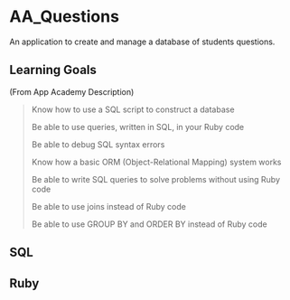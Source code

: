 # AA_Questions  
An application to create and manage a database of students questions.  
## Learning Goals  
(From App Academy Description)  
> Know how to use a SQL script to construct a database
>
> Be able to use queries, written in SQL, in your Ruby code
>
> Be able to debug SQL syntax errors
>
> Know how a basic ORM (Object-Relational Mapping) system works
>
> Be able to write SQL queries to solve problems without using Ruby code
>
> Be able to use joins instead of Ruby code
>
> Be able to use GROUP BY and ORDER BY instead of Ruby code
## SQL  
## Ruby